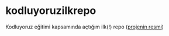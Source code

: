 # kodluyoruzilkrepo
Kodluyoruz eğitimi kapsamında açtığım ilk(!) repo
([projenin resmi]((https://prnt.sc/0NsyCDBk3F9F)))